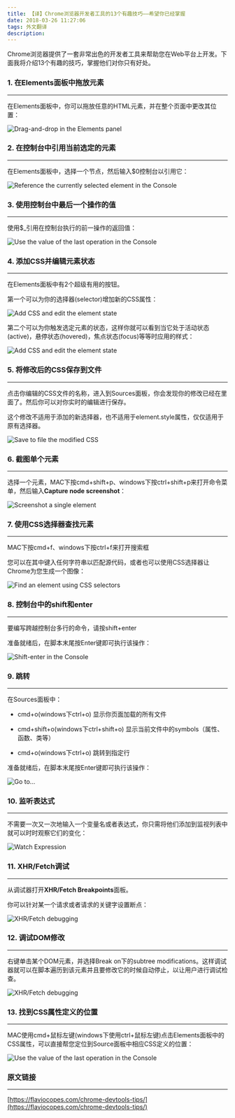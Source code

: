 ```yaml
---
title: 【译】Chrome浏览器开发者工具的13个有趣技巧——希望你已经掌握
date: 2018-03-26 11:27:06
tags: 外文翻译
description: 
---
```


Chrome浏览器提供了一套非常出色的开发者工具来帮助您在Web平台上开发。下面我将介绍13个有趣的技巧，掌握他们对你只有好处。

###  1. 在Elements面板中拖放元素

***

在Elements面板中，你可以拖放任意的HTML元素，并在整个页面中更改其位置：

![Drag-and-drop in the Elements panel](1.gif)

###  2. 在控制台中引用当前选定的元素

***

在Elements面板中，选择一个节点，然后输入$0控制台以引用它：

![Reference the currently selected element in the Console](2.gif)

###  3. 使用控制台中最后一个操作的值

***

使用$_引用在控制台执行的前一操作的返回值：

![Use the value of the last operation in the Console](3.gif)

###  4. 添加CSS并编辑元素状态

***

在Elements面板中有2个超级有用的按钮。

第一个可以为你的选择器(selector)增加新的CSS属性：

![Add CSS and edit the element state](4.gif)

第二个可以为你触发选定元素的状态，这样你就可以看到当它处于活动状态(active)，悬停状态(hovered)，焦点状态(focus)等等时应用的样式：

![Add CSS and edit the element state](4.2.png)

###  5. 将修改后的CSS保存到文件

***

点击你编辑的CSS文件的名称，进入到Sources面板，你会发现你的修改已经在里面了。然后你可以对你实时的编辑进行保存。

这个修改不适用于添加的新选择器，也不适用于element.style属性，仅仅适用于原有选择器。

![Save to file the modified CSS](5.gif)

###  6. 截图单个元素

***

选择一个元素，MAC下按cmd+shift+p、windows下按ctrl+shift+p来打开命令菜单，然后输入**Capture node screenshot**：

![Screenshot a single element](6.gif)

###  7. 使用CSS选择器查找元素

***

MAC下按cmd+f、windows下按ctrl+f来打开搜索框

您可以在其中键入任何字符串以匹配源代码，或者也可以使用CSS选择器让Chrome为您生成一个图像：

![Find an element using CSS selectors](7.gif)

###  8. 控制台中的shift和enter

***

要编写跨越控制台多行的命令，请按shift+enter

准备就绪后，在脚本末尾按Enter键即可执行该操作：

![Shift-enter in the Console](8.gif)

###  9. 跳转

***

在Sources面板中：

- cmd+o(windows下ctrl+o) 显示你页面加载的所有文件

- cmd+shift+o(windows下ctrl+shift+o) 显示当前文件中的symbols（属性、函数、类等）

- cmd+o(windows下ctrl+o) 跳转到指定行

准备就绪后，在脚本末尾按Enter键即可执行该操作：

![Go to…](9.png)

###  10. 监听表达式

***

不需要一次又一次地输入一个变量名或者表达式，你只需将他们添加到监视列表中就可以时时观察它们的变化：

![Watch Expression](10.gif)

###  11. XHR/Fetch调试

***

从调试器打开**XHR/Fetch Breakpoints**面板。

你可以针对某一个请求或者请求的关键字设置断点：

![XHR/Fetch debugging](11.png)

###  12. 调试DOM修改

***

右键单击某个DOM元素，并选择Break on下的subtree modifications。这样调试器就可以在脚本遍历到该元素并且要修改它的时候自动停止，以让用户进行调试检查。

![XHR/Fetch debugging](12.png)

###  13. 找到CSS属性定义的位置

***

MAC使用cmd+鼠标左键(windows下使用ctrl+鼠标左键)点击Elements面板中的CSS属性，可以直接帮您定位到Source面板中相应CSS定义的位置：

![Use the value of the last operation in the Console](13.gif)

### 原文链接

***

[https://flaviocopes.com/chrome-devtools-tips/](https://flaviocopes.com/chrome-devtools-tips/)